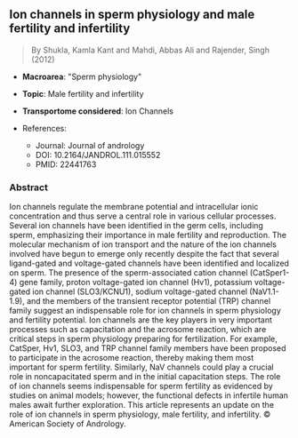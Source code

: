 ## Ion channels in sperm physiology and male fertility and infertility

> By Shukla, Kamla Kant and Mahdi, Abbas Ali and Rajender, Singh (2012)

- **Macroarea**: "Sperm physiology"
- **Topic**: Male fertility and infertility
- **Transportome considered**: Ion Channels

- References:
  - Journal: Journal of andrology
  - DOI: 10.2164/JANDROL.111.015552
  - PMID: 22441763

### Abstract

Ion channels regulate the membrane potential and intracellular ionic concentration and thus serve a central role in various cellular processes. Several ion channels have been identified in the germ cells, including sperm, emphasizing their importance in male fertility and reproduction. The molecular mechanism of ion transport and the nature of the ion channels involved have begun to emerge only recently despite the fact that several ligand-gated and voltage-gated channels have been identified and localized on sperm. The presence of the sperm-associated cation channel (CatSper1-4) gene family, proton voltage-gated ion channel (Hv1), potassium voltage-gated ion channel (SLO3/KCNU1), sodium voltage-gated channel (NaV1.1-1.9), and the members of the transient receptor potential (TRP) channel family suggest an indispensable role for ion channels in sperm physiology and fertility potential. Ion channels are the key players in very important processes such as capacitation and the acrosome reaction, which are critical steps in sperm physiology preparing for fertilization. For example, CatSper, Hv1, SLO3, and TRP channel family members have been proposed to participate in the acrosome reaction, thereby making them most important for sperm fertility. Similarly, NaV channels could play a crucial role in noncapacitated sperm and in the initial capacitation steps. The role of ion channels seems indispensable for sperm fertility as evidenced by studies on animal models; however, the functional defects in infertile human males await further exploration. This article represents an update on the role of ion channels in sperm physiology, male fertility, and infertility. © American Society of Andrology.
